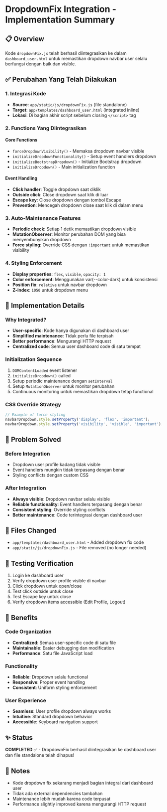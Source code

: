 # DropdownFix Integration - Implementation Summary

## 📋 Overview
Kode `dropdownFix.js` telah berhasil diintegrasikan ke dalam `dashboard_user.html` untuk memastikan dropdown navbar user selalu berfungsi dengan baik dan visible.

## ✅ Perubahan Yang Telah Dilakukan

### 1. Integrasi Kode
- **Source**: `app/static/js/dropdownFix.js` (file standalone)
- **Target**: `app/templates/dashboard_user.html` (integrated inline)
- **Lokasi**: Di bagian akhir script sebelum closing `</script>` tag

### 2. Functions Yang Diintegrasikan

#### Core Functions
- `forceDropdownVisibility()` - Memaksa dropdown navbar visible
- `initializeDropdownFunctionality()` - Setup event handlers dropdown
- `initializeBootstrapDropdown()` - Initialize Bootstrap dropdown
- `initializeDropdown()` - Main initialization function

#### Event Handling
- **Click handler**: Toggle dropdown saat diklik
- **Outside click**: Close dropdown saat klik di luar
- **Escape key**: Close dropdown dengan tombol Escape
- **Prevention**: Mencegah dropdown close saat klik di dalam menu

### 3. Auto-Maintenance Features
- **Periodic check**: Setiap 1 detik memastikan dropdown visible
- **MutationObserver**: Monitor perubahan DOM yang bisa menyembunyikan dropdown
- **Force styling**: Override CSS dengan `!important` untuk memastikan visibility

### 4. Styling Enforcement
- **Display properties**: `flex`, `visible`, `opacity: 1`
- **Color enforcement**: Menggunakan var(--color-dark) untuk konsistensi
- **Position fix**: `relative` untuk navbar dropdown
- **Z-index**: `1050` untuk dropdown menu

## 🔧 Implementation Details

### Why Integrated?
- **User-specific**: Kode hanya digunakan di dashboard user
- **Simplified maintenance**: Tidak perlu file terpisah
- **Better performance**: Mengurangi HTTP request
- **Centralized code**: Semua user dashboard code di satu tempat

### Initialization Sequence
1. `DOMContentLoaded` event listener
2. `initializeDropdown()` called
3. Setup periodic maintenance dengan `setInterval`
4. Setup `MutationObserver` untuk monitor perubahan
5. Continuous monitoring untuk memastikan dropdown tetap functional

### CSS Override Strategy
```javascript
// Example of force styling
navbarDropdown.style.setProperty('display', 'flex', 'important');
navbarDropdown.style.setProperty('visibility', 'visible', 'important');
```

## 🎯 Problem Solved

### Before Integration
- Dropdown user profile kadang tidak visible
- Event handlers mungkin tidak terpasang dengan benar
- Styling conflicts dengan custom CSS

### After Integration
- **Always visible**: Dropdown navbar selalu visible
- **Reliable functionality**: Event handlers terpasang dengan benar
- **Consistent styling**: Override styling conflicts
- **Better maintenance**: Code terintegrasi dengan dashboard user

## 📁 Files Changed
- `app/templates/dashboard_user.html` - Added dropdown fix code
- `app/static/js/dropdownFix.js` - File removed (no longer needed)

## 🚀 Testing Verification
1. Login ke dashboard user
2. Verify dropdown user profile visible di navbar
3. Click dropdown untuk open/close
4. Test click outside untuk close
5. Test Escape key untuk close
6. Verify dropdown items accessible (Edit Profile, Logout)

## 🔄 Benefits

### Code Organization
- **Centralized**: Semua user-specific code di satu file
- **Maintainable**: Easier debugging dan modification
- **Performance**: Satu file JavaScript load

### Functionality
- **Reliable**: Dropdown selalu functional
- **Responsive**: Proper event handling
- **Consistent**: Uniform styling enforcement

### User Experience
- **Seamless**: User profile dropdown always works
- **Intuitive**: Standard dropdown behavior
- **Accessible**: Keyboard navigation support

## ✨ Status
**COMPLETED** ✅ - DropdownFix berhasil diintegrasikan ke dashboard user dan file standalone telah dihapus!

## 📝 Notes
- Kode dropdown fix sekarang menjadi bagian integral dari dashboard user
- Tidak ada external dependencies tambahan
- Maintenance lebih mudah karena code terpusat
- Performance slightly improved karena mengurangi HTTP request
